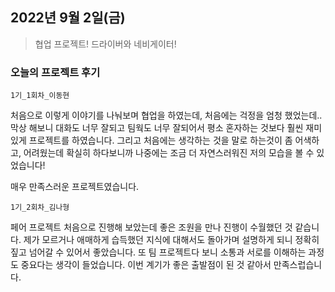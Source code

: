 ## 2022년 9월 2일(금)

> 협업 프로젝트! 드라이버와 네비게이터!



### 오늘의 프로젝트 후기

`1기_1회차_이동현`

처음으로 이렇게 이야기를 나눠보며 협업을 하였는데, 처음에는 걱정을 엄청 했었는데.. 막상 해보니 대화도 너무 잘되고 팀웍도 너무 잘되어서 평소 혼자하는 것보다 훨씬 재미있게 프로젝트를 하였습니다. 그리고 처음에는 생각하는 것을 말로 하는것이 좀 어색하고, 어려웠는데 확실히 하다보니까 나중에는 조금 더 자연스러워진 저의 모습을 볼 수 있었습니다! 



매우 만족스러운 프로젝트였습니다. 

`1기_2회차_김나형`

페어 프로젝트 처음으로 진행해 보았는데 좋은 조원을 만나 진행이 수월했던 것 같습니다. 제가 모르거나 애매하게 습득했던 지식에 대해서도 돌아가며 설명하게 되니 정확히 짚고 넘어갈 수 있어서 좋았습니다. 또 팀 프로젝트다 보니 소통과 서로를 이해하는 과정도 중요다는 생각이 들었습니다. 이번 계기가 좋은 출발점이 된 것 같아서 만족스럽습니다.
